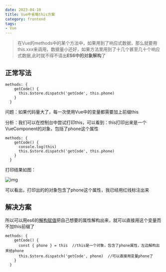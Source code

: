 ```yaml
---
date: 2023-04-19
title: Vue中省略this方案
category: frontend
tags:
- Vue
---
```


> 在Vue的methods中的某个方法中，如果用到了响应式数据，那么就要用this.xxx来调用，数据量小还好，如果方法里用到了十几个甚至几十个响应式数据,此时就不得不请出**ES6中的对象解构**了

<!-- more -->

## 正常写法

```vue
methods: {
    getCode() {
      this.$store.dispatch('getCode', this.phone)
    }
  }
```

问题：如果代码量大了，每一次使用Vue中的变量都需要加上前缀this

分析：我们可以在控制台中尝试打印this，可以看到：this打印出来是一个VueComponent的对象，包括了phone这个属性

```vue
methods: {
    getCode() {
      console.log(this)
      this.$store.dispatch('getCode', this.phone)
    }
  }
```

打印结果如图：

![img](https://img-blog.csdnimg.cn/fcda88b271c24498b44a3277d205162b.png)

可以看出，打印出的的对象包含了phone这个属性，我已经用红线标注出来

## 解决方案

所以可以用es6的[解构赋值](https://so.csdn.net/so/search?q=%E8%A7%A3%E6%9E%84%E8%B5%8B%E5%80%BC&spm=1001.2101.3001.7020)把自己想要的属性解构出来，就可以直接用这个变量而不加this前缀了

```vue
methods: {
    getCode() {
      const { phone } = this  //this是一个对象，包含了phone属性，左边解构出来给phone
      this.$store.dispatch('getCode', phone)  //可以直接用变量phone了
    }
  }
```
